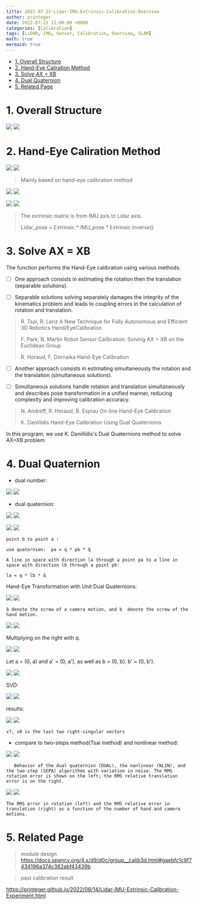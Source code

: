 ```yaml
---
title: 2022-07-22-Lidar-IMU-Extrinsic-Calibration-Overview
author: printeger
date: 2022-07-22 12:00:00 +0800
categories: [Calibration]
tags: [LiDAR, IMU, Sensor, Calibration, Overview, SLAM]
math: true
mermaid: true
---
```

- [1. Overall Structure](#1-overall-structure)
- [2. Hand-Eye Caliration Method](#2-hand-eye-caliration-method)
- [3. Solve AX = XB](#3-solve-ax--xb)
- [4. Dual Quaternion](#4-dual-quaternion)
- [5. Related Page](#5-related-page)



# 1. Overall Structure

![](pic/5/1.png)
![](https://github.com/Printeger/printeger.github.io/raw/main/_posts/pic/5/1.png)

# 2. Hand-Eye Caliration Method

![](pic/5/5.png)
![](https://github.com/Printeger/printeger.github.io/raw/main/_posts/pic/5/5.png)

> Mainly based on hand-eye calibration method

![](pic/5/2.png)
![](https://github.com/Printeger/printeger.github.io/raw/main/_posts/pic/5/2.png)

![](pic/5/3.png)
![](https://github.com/Printeger/printeger.github.io/raw/main/_posts/pic/5/3.png)

> The extrinsic matrix is from IMU axis to Lidar axis.
>
> Lidar_pose = Extrinsic * IMU_pose * Extrinsic.inverse()

# 3. Solve AX = XB

The function performs the Hand-Eye calibration using various methods. 

- [ ] One approach consists in estimating the rotation then the translation (separable solutions).

- [ ] Separable solutions solving separately damages the integrity of the kinematics problem and leads to coupling errors in the calculation of rotation and translation.

> R. Tsai, R. Lenz A New Technique for Fully Autonomous and Efficient 3D Robotics Hand/EyeCalibration
>
> F. Park, B. Martin Robot Sensor Calibration: Solving AX = XB on the Euclidean Group
> 
> R. Horaud, F. Dornaika Hand-Eye Calibration

- [ ] Another approach consists in estimating simultaneously the rotation and the translation (simultaneous solutions).

- [ ] Simultaneous solutions handle rotation and translation simultaneously and describes pose transformation in a unified manner, reducing complexity and improving calibration accuracy.

> N. Andreff, R. Horaud, B. Espiau On-line Hand-Eye Calibration
>
>K. Daniilidis Hand-Eye Calibration Using Dual Quaternions

In this program, we use K. Daniilidis's Dual Quaternions method to solve AX=XB problem.

# 4. Dual Quaternion
- dual number: 

![](pic/5/6.png)
![](https://github.com/Printeger/printeger.github.io/raw/main/_posts/pic/5/6.png)

- dual quaternion:

![](pic/5/7.png)
![](https://github.com/Printeger/printeger.github.io/raw/main/_posts/pic/5/7.png)

![](pic/5/8.png)
![](https://github.com/Printeger/printeger.github.io/raw/main/_posts/pic/5/8.png)

    point b to point a :

    use quaternion:  pa = q * pb * q̄

    A line in space with direction la through a point pa to a line in space with direction lb through a point pb: 

    la = q * lb * q̄

Hand-Eye Transformation with Unit Dual Quaternions:

![](pic/5/9.png)
![](https://github.com/Printeger/printeger.github.io/raw/main/_posts/pic/5/9.png)

    ǎ denote the screw of a camera motion, and b̌  denote the screw of the hand motion.

![](pic/5/10.png)
![](https://github.com/Printeger/printeger.github.io/raw/main/_posts/pic/5/10.png)

Multiplying on the right with q.

![](pic/5/11.png)
![](https://github.com/Printeger/printeger.github.io/raw/main/_posts/pic/5/11.png)

Let a = (0, a) and a' = (0, a'), as well as b = (0, b), b' = (0, b').

![](pic/5/12.png)
![](https://github.com/Printeger/printeger.github.io/raw/main/_posts/pic/5/12.png)

SVD: 

![](pic/5/13.png)
![](https://github.com/Printeger/printeger.github.io/raw/main/_posts/pic/5/13.png)

results:

![](pic/5/14.png)
![](https://github.com/Printeger/printeger.github.io/raw/main/_posts/pic/5/14.png)

    v7, v8 is the last two right-singular vectors

- compare to two-steps method(Tsai method) and nonlinear method:

![](pic/5/15.png)
![](https://github.com/Printeger/printeger.github.io/raw/main/_posts/pic/5/15.png)

       Behavior of the dual quaternion (DUAL), the nonlinear (NLIN), and the two-step (SEPA) algorithms with variation in noise. The RMS rotation error is shown on the left; the RMS relative translation error is on the right.

![](pic/5/16.png)
![](https://github.com/Printeger/printeger.github.io/raw/main/_posts/pic/5/16.png)

    The RMS error in rotation (left) and the RMS relative error in translation (right) as a function of the number of hand and camera motions.

# 5. Related Page

> module design
https://docs.opencv.org/4.x/d9/d0c/group__calib3d.html#gaebfc1c9f7434196a374c382abf43439b

> past calibration result
 
https://printeger.github.io/2022/08/14/Lidar-IMU-Extrinsic-Calibration-Experiment.html